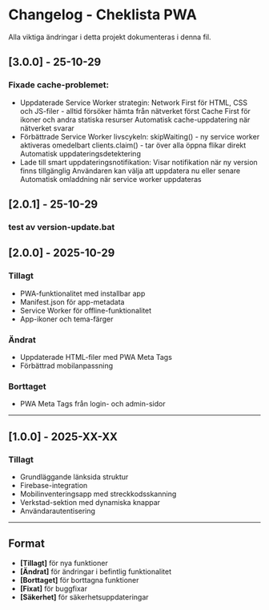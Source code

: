 # Changelog - Cheklista PWA

Alla viktiga ändringar i detta projekt dokumenteras i denna fil.

## [3.0.0] - 25-10-29

### Fixade cache-problemet:
 - Uppdaterade Service Worker strategin:
   Network First för HTML, CSS och JS-filer - alltid försöker hämta från nätverket först
   Cache First för ikoner och andra statiska resurser
   Automatisk cache-uppdatering när nätverket svarar
 - Förbättrade Service Worker livscykeln:
   skipWaiting() - ny service worker aktiveras omedelbart
   clients.claim() - tar över alla öppna flikar direkt
   Automatisk uppdateringsdetektering
 - Lade till smart uppdateringsnotifikation:
   Visar notifikation när ny version finns tillgänglig
   Användaren kan välja att uppdatera nu eller senare
   Automatisk omladdning när service worker uppdateras

## [2.0.1] - 25-10-29

### test av version-update.bat

## [2.0.0] - 2025-10-29

### Tillagt
- PWA-funktionalitet med installbar app
- Manifest.json för app-metadata
- Service Worker för offline-funktionalitet
- App-ikoner och tema-färger

### Ändrat
- Uppdaterade HTML-filer med PWA Meta Tags
- Förbättrad mobilanpassning

### Borttaget
- PWA Meta Tags från login- och admin-sidor

---

## [1.0.0] - 2025-XX-XX

### Tillagt
- Grundläggande länksida struktur
- Firebase-integration
- Mobilinventeringsapp med streckkodsskanning
- Verkstad-sektion med dynamiska knappar
- Användarautentisering

---

## Format
- **[Tillagt]** för nya funktioner
- **[Ändrat]** för ändringar i befintlig funktionalitet  
- **[Borttaget]** för borttagna funktioner
- **[Fixat]** för buggfixar
- **[Säkerhet]** för säkerhetsuppdateringar
